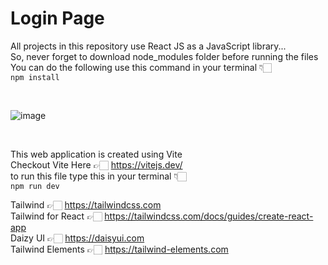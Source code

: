 # Login Page

All projects in this repository use React JS as a JavaScript library... <br />
So, never forget to download node_modules folder before running the files <br />
You can do the following use this command in your terminal 👇🏻 <br />
`npm install`

<br />

![image](https://user-images.githubusercontent.com/86278623/206350402-7b0d5a45-ec32-40b7-9be6-ee5e7994a5cb.png)

<br />

This web application is created using Vite <br />
Checkout Vite Here 👉🏻 https://vitejs.dev/ <br />
to run this file type this in your terminal 👇🏻 <br />
`npm run dev`

Tailwind 👉🏻 https://tailwindcss.com <br />
Tailwind for React 👉🏻 https://tailwindcss.com/docs/guides/create-react-app <br />
Daizy UI 👉🏻 https://daisyui.com <br />
Tailwind Elements 👉🏻 https://tailwind-elements.com <br />
